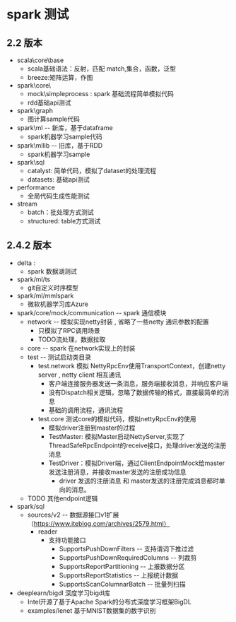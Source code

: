 #  spark 测试
##  2.2 版本
*  scala\core\base
    *   scala基础语法：反射，匹配 match,集合，函数，泛型
    *   breeze:矩阵运算，作图
*  spark\core\
    *   mock\simpleprocess :  spark 基础流程简单模拟代码
    *   rdd基础api测试
*  spark\graph
    *   图计算sample代码
*  spark\ml   -- 新库，基于dataframe
    *   spark机器学习sample代码   
*  spark\mllib -- 旧库，基于RDD
    *   spark机器学习sample
*  spark\sql
    *   catalyst: 简单代码，模拟了dataset的处理流程
    *   datasets: 基础api测试
*  performance
    *   全局代码生成性能测试
*  stream
    *   batch：批处理方式测试
    *   structured: table方式测试
    
    
## 2.4.2 版本
*   delta :
    *   spark 数据湖测试
*   spark/ml/ts
    *   git自定义时序模型
*   spark/ml/mmlspark
    *   微软机器学习库Azure
*   spark/core/mock/communication  -- spark 通信模块
    *   network -- 模拟实现netty封装 , 省略了一些netty 通讯参数的配置
        *   只模拟了RPC调用场景
        *   TODO流处理，数据拉取
    *   core -- spark 在network实现上的封装
    *   test -- 测试启动类目录
        *   test.network 模拟 NettyRpcEnv使用TransportContext，创建netty server , netty client 相互通讯
            *   客户端连接服务器发送一条消息，服务端接收消息，并响应客户端 
            *   没有Dispatch相关逻辑，忽略了数据传输的格式，直接最简单的消息
            *   基础的调用流程，通讯流程
        *   test.core 测试core的模拟代码，模拟nettyRpcEnv的使用
            *   模拟driver注册到master的过程
            *   TestMaster: 模拟Master启动NettyServer,实现了ThreadSafeRpcEndpoint的receive接口，处理driver发送的注册消息
            *   TestDriver：模拟Driver端，通过ClientEndpointMock给master发送注册消息，并接收master发送的注册成功信息
                *   driver 发送的注册消息 和 master发送的注册完成消息都时单向的消息。
    *   TODO 其他endpoint逻辑
*   spark/sql
    *   sources/v2 -- 数据源接口v1扩展（https://www.iteblog.com/archives/2579.html）  
        *   reader
            *   支持功能接口
                *   SupportsPushDownFilters -- 支持谓词下推过滤
                *   SupportsPushDownRequiredColumns -- 列裁剪
                *   SupportsReportPartitioning -- 上报数据分区
                *   SupportsReportStatistics -- 上报统计数据
                *   SupportsScanColumnarBatch -- 批量列扫描
*   deeplearn/bigdl  深度学习bigdl库
    *   Intel开源了基于Apache Spark的分布式深度学习框架BigDL
    *   examples/lenet  基于MNIST数据集的数字识别
    
